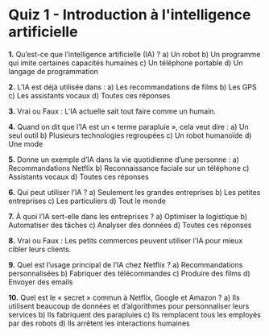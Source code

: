 # Quiz 1 - Introduction à l'intelligence artificielle

**1.** Qu’est-ce que l’intelligence artificielle (IA) ?
a) Un robot
b) Un programme qui imite certaines capacités humaines
c) Un téléphone portable
d) Un langage de programmation

**2.** L’IA est déjà utilisée dans :
a) Les recommandations de films
b) Les GPS
c) Les assistants vocaux
d) Toutes ces réponses

**3.** Vrai ou Faux :
L’IA actuelle sait tout faire comme un humain.

**4.** Quand on dit que l’IA est un « terme parapluie », cela veut dire :
a) Un seul outil
b) Plusieurs technologies regroupées
c) Un robot humanoïde
d) Une mode

**5.** Donne un exemple d’IA dans la vie quotidienne d’une personne :
a) Recommandations Netflix
b) Reconnaissance faciale sur un téléphone
c) Assistants vocaux
d) Toutes ces réponses

**6.** Qui peut utiliser l’IA ?
a) Seulement les grandes entreprises
b) Les petites entreprises
c) Les particuliers
d) Tout le monde

**7.** À quoi l’IA sert-elle dans les entreprises ?
a) Optimiser la logistique
b) Automatiser des tâches
c) Analyser des données
d) Toutes ces réponses

**8.** Vrai ou Faux :
Les petits commerces peuvent utiliser l’IA pour mieux cibler leurs clients.

**9.** Quel est l’usage principal de l’IA chez Netflix ?
a) Recommandations personnalisées
b) Fabriquer des télécommandes
c) Produire des films
d) Envoyer des emails

**10.** Quel est le « secret » commun à Netflix, Google et Amazon ?
a) Ils utilisent beaucoup de données et d’algorithmes pour personnaliser leurs services
b) Ils fabriquent des parapluies
c) Ils remplacent tous les employés par des robots
d) Ils arrêtent les interactions humaines

